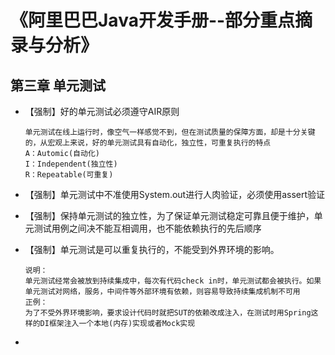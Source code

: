 # 《阿里巴巴Java开发手册--部分重点摘录与分析》

## 第三章 单元测试

* 【强制】好的单元测试必须遵守AIR原则

  ~~~wiki
  单元测试在线上运行时，像空气一样感觉不到，但在测试质量的保障方面，却是十分关键的，从宏观上来说，好的单元测试具有自动化，独立性，可重复执行的特点
  A：Automic(自动化)
  I：Independent(独立性)
  R：Repeatable(可重复)
  ~~~

* 【强制】单元测试中不准使用System.out进行人肉验证，必须使用assert验证

* 【强制】保持单元测试的独立性，为了保证单元测试稳定可靠且便于维护，单元测试用例之间决不能互相调用，也不能依赖执行的先后顺序

* 【强制】单元测试是可以重复执行的，不能受到外界环境的影响。

  ~~~wiki
  说明：
  单元测试经常会被放到持续集成中，每次有代码check in时，单元测试都会被执行。如果单元测试对网络，服务，中间件等外部环境有依赖，则容易导致持续集成机制不可用
  正例：
  为了不受外界环境影响，要求设计代码时就把SUT的依赖改成注入，在测试时用Spring这样的DI框架注入一个本地(内存)实现或者Mock实现
  ~~~

* 